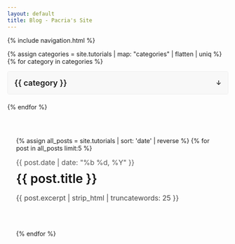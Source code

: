 ```yaml
---
layout: default
title: Blog - Pacria's Site
---
```


<style>
  /* Main content */
  .blog-container {
    max-width: 800px;
    margin: 0 auto;
    padding: 0 20px;
    font-family: -apple-system, BlinkMacSystemFont, "Segoe UI", Roboto, Oxygen, Ubuntu, Cantarell, "Open Sans", "Helvetica Neue", sans-serif;
  }
  
  /* Blog header */
  .blog-header {
    margin: 60px 0 40px;
  }
  .blog-title {
    font-size: 48px;
    font-weight: 700;
    margin: 0;
    color: #111;
  }
  
  /* Post entries */
  .post-entry {
    margin-bottom: 60px;
  }
  .post-date {
    font-size: 16px;
    color: #555;
    margin-bottom: 10px;
  }
  .post-title {
    font-size: 28px;
    font-weight: 600;
    margin: 0 0 15px;
  }
  .post-title a {
    color: #111;
    text-decoration: none;
  }
  .post-title a:hover {
    text-decoration: underline;
  }
  .post-excerpt {
    font-size: 16px;
    line-height: 1.6;
    color: #444;
    margin: 0;
  }
  
  /* Section divider */
  .section-divider {
    margin: 60px 0;
    border-top: 1px solid #eee;
  }
  
  /* Categories section */
  .categories-section {
    margin-bottom: 60px;
  }
  .categories-title {
    font-size: 32px;
    font-weight: 700;
    margin-bottom: 30px;
    color: #111;
  }
  
  /* Category panels */
  .category {
    margin-bottom: 20px;
    border: 1px solid #eee;
    border-radius: 4px;
  }
  .category-header {
    cursor: pointer;
    padding: 15px;
    font-size: 18px;
    font-weight: 600;
    background-color: #f8f8f8;
    border-radius: 4px;
    display: flex;
    justify-content: space-between;
    align-items: center;
  }
  .category-header::after {
    content: "↓";
    font-size: 14px;
    transition: transform 0.3s;
  }
  .category.active .category-header::after {
    transform: rotate(180deg);
  }
  .category-content {
    display: none;
    padding: 0 15px 15px;
  }
  .category.active .category-content {
    display: block;
  }
  
  /* Article list */
  .article-list {
    list-style-type: none;
    padding: 0;
    margin: 0;
  }
  .article-item {
    padding: 10px 0;
    border-bottom: 1px solid #f0f0f0;
  }
  .article-item:last-child {
    border-bottom: none;
  }
  .article-link {
    text-decoration: none;
    color: #333;
    display: flex;
    align-items: baseline;
  }
  .article-link:hover {
    color: #000;
  }
  .article-link:hover .article-title-text {
    text-decoration: underline;
  }
  .article-date {
    min-width: 100px;
    color: #888;
    font-size: 14px;
  }
  .article-title-text {
    flex-grow: 1;
  }
  .article-tags {
    display: flex;
    flex-wrap: wrap;
    gap: 5px;
    margin-top: 5px;
    margin-left: 100px;
  }
  .article-tag {
    background-color: #f0f0f0;
    padding: 2px 6px;
    border-radius: 3px;
    font-size: 12px;
    color: #666;
  }

  /* Responsive adjustments */
  @media (max-width: 768px) {
    .blog-title, .categories-title {
      font-size: 32px;
    }
    .post-title {
      font-size: 22px;
    }
    .article-link {
      flex-direction: column;
    }
    .article-date {
      margin-bottom: 5px;
    }
    .article-tags {
      margin-left: 0;
    }
  }
</style>

{% include navigation.html %}

<!-- Divider between chronological and categories sections -->
  <!-- <div class="section-divider"></div> -->
  
<!-- Categories section -->
<div class="categories-section">
    <!-- <h2 class="categories-title">Categories</h2> -->
    
{% assign categories = site.tutorials | map: "categories" | flatten | uniq %}
{% for category in categories %}
  <div class="category">
      <div class="category-header" onclick="toggleCategory(this)">
        {{ category }}
      </div>
      <div class="category-content">
        <ul class="article-list">
          {% assign category_posts = site.tutorials | where_exp: "post", "post.categories contains category" | sort: 'date' | reverse %}
          {% for post in category_posts %}
          <li class="article-item">
            <a href="{{ post.url | relative_url }}" class="article-link">
              <span class="article-date">{{ post.date | date: "%Y-%m-%d" }}</span>
              <span class="article-title-text">{{ post.title }}</span>
            </a>
            {% if post.tags.size > 0 %}
            <div class="article-tags">
              {% for tag in post.tags %}
              <span class="article-tag">{{ tag }}</span>
              {% endfor %}
            </div>
            {% endif %}
          </li>
          {% endfor %}
        </ul>
      </div>
    </div>
    {% endfor %}
  </div>
</div>


<div class="blog-container">
  <!-- Chronological blog posts section -->
  <header class="blog-header">
    <!-- <h1 class="blog-title">Blog</h1> -->
  </header>

{% assign all_posts = site.tutorials | sort: 'date' | reverse %}
{% for post in all_posts limit:5 %}
<div class="post-entry">
  <div class="post-date">{{ post.date | date: "%b %d, %Y" }}</div>
  <h2 class="post-title">
    <a href="{{ post.url | relative_url }}">{{ post.title }}</a>
  </h2>
  <p class="post-excerpt">{{ post.excerpt | strip_html | truncatewords: 25 }}</p>
</div>
{% endfor %}


<script>
  function toggleCategory(element) {
    const parentCategory = element.parentElement;
    parentCategory.classList.toggle('active');
  }
  
  // Open the first category by default
  document.addEventListener('DOMContentLoaded', function() {
    const firstCategory = document.querySelector('.category');
    if (firstCategory) {
      firstCategory.classList.add('active');
    }
  });
</script>